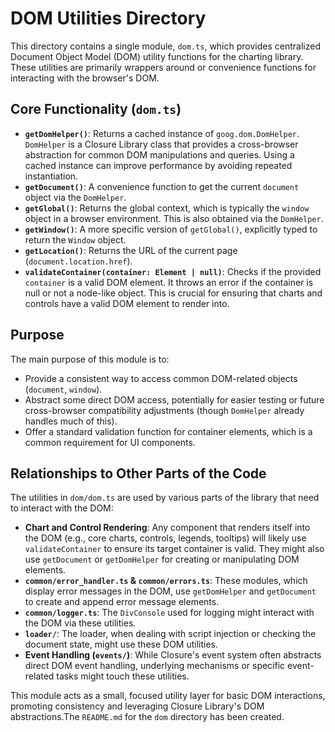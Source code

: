 # DOM Utilities Directory

This directory contains a single module, `dom.ts`, which provides centralized Document Object Model (DOM) utility functions for the charting library. These utilities are primarily wrappers around or convenience functions for interacting with the browser's DOM.

## Core Functionality (`dom.ts`)

*   **`getDomHelper()`**: Returns a cached instance of `goog.dom.DomHelper`. `DomHelper` is a Closure Library class that provides a cross-browser abstraction for common DOM manipulations and queries. Using a cached instance can improve performance by avoiding repeated instantiation.
*   **`getDocument()`**: A convenience function to get the current `document` object via the `DomHelper`.
*   **`getGlobal()`**: Returns the global context, which is typically the `window` object in a browser environment. This is also obtained via the `DomHelper`.
*   **`getWindow()`**: A more specific version of `getGlobal()`, explicitly typed to return the `Window` object.
*   **`getLocation()`**: Returns the URL of the current page (`document.location.href`).
*   **`validateContainer(container: Element | null)`**: Checks if the provided `container` is a valid DOM element. It throws an error if the container is null or not a node-like object. This is crucial for ensuring that charts and controls have a valid DOM element to render into.

## Purpose

The main purpose of this module is to:

*   Provide a consistent way to access common DOM-related objects (`document`, `window`).
*   Abstract some direct DOM access, potentially for easier testing or future cross-browser compatibility adjustments (though `DomHelper` already handles much of this).
*   Offer a standard validation function for container elements, which is a common requirement for UI components.

## Relationships to Other Parts of the Code

The utilities in `dom/dom.ts` are used by various parts of the library that need to interact with the DOM:

*   **Chart and Control Rendering**: Any component that renders itself into the DOM (e.g., core charts, controls, legends, tooltips) will likely use `validateContainer` to ensure its target container is valid. They might also use `getDocument` or `getDomHelper` for creating or manipulating DOM elements.
*   **`common/error_handler.ts` & `common/errors.ts`**: These modules, which display error messages in the DOM, use `getDomHelper` and `getDocument` to create and append error message elements.
*   **`common/logger.ts`**: The `DivConsole` used for logging might interact with the DOM via these utilities.
*   **`loader/`**: The loader, when dealing with script injection or checking the document state, might use these DOM utilities.
*   **Event Handling (`events/`)**: While Closure's event system often abstracts direct DOM event handling, underlying mechanisms or specific event-related tasks might touch these utilities.

This module acts as a small, focused utility layer for basic DOM interactions, promoting consistency and leveraging Closure Library's DOM abstractions.The `README.md` for the `dom` directory has been created.
